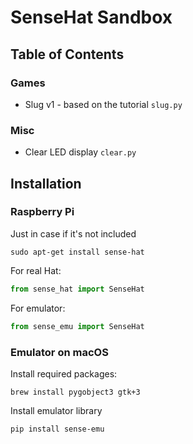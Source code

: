# SenseHat Sandbox

## Table of Contents
### Games
- Slug v1 - based on the tutorial `slug.py`

### Misc
- Clear LED display `clear.py`

## Installation
### Raspberry Pi
Just in case if it's not included
```shell
sudo apt-get install sense-hat
```

For real Hat:
```python
from sense_hat import SenseHat
```

For emulator:
```python
from sense_emu import SenseHat
```

### Emulator on macOS
Install required packages:
```shell
brew install pygobject3 gtk+3
```

Install emulator library
```shell
pip install sense-emu
```